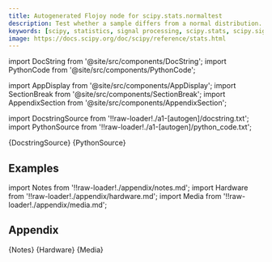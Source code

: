 ```yaml
---
title: Autogenerated Flojoy node for scipy.stats.normaltest
description: Test whether a sample differs from a normal distribution. This function tests the null hypothesis that a sample comes from a normal distribution.  It is based on D'Agostino and Pearson's [1]_, [2]_ test that combines skew and kurtosis to produce an omnibus test of normality.
keywords: [scipy, statistics, signal processing, scipy.stats, scipy.signal, scipy.stats.normaltest]
image: https://docs.scipy.org/doc/scipy/reference/stats.html
---
```


[//]: # (Custom component imports)

import DocString from '@site/src/components/DocString';
import PythonCode from '@site/src/components/PythonCode';

import AppDisplay from '@site/src/components/AppDisplay';
import SectionBreak from '@site/src/components/SectionBreak';
import AppendixSection from '@site/src/components/AppendixSection';

[//]: # (Docstring)

import DocstringSource from '!!raw-loader!./a1-[autogen]/docstring.txt';
import PythonSource from '!!raw-loader!./a1-[autogen]/python_code.txt';


<DocString>{DocstringSource}</DocString>
<PythonCode GLink='SCIPY/stats/NORMALTEST/NORMALTEST.py'>{PythonSource}</PythonCode>


<SectionBreak />

    

[//]: # (Examples)

## Examples

<AppDisplay 
  GLink='SCIPY/stats/NORMALTEST'
  nodeLabel='NORMALTEST'>
</AppDisplay>

<SectionBreak />

    

[//]: # (Appendix)

import Notes from '!!raw-loader!./appendix/notes.md';
import Hardware from '!!raw-loader!./appendix/hardware.md';
import Media from '!!raw-loader!./appendix/media.md';

## Appendix

<AppendixSection index={0} folderPath='nodes/SCIPY/stats/NORMALTEST/appendix/'>{Notes}</AppendixSection>
<AppendixSection index={1} folderPath='nodes/SCIPY/stats/NORMALTEST/appendix/'>{Hardware}</AppendixSection>
<AppendixSection index={2} folderPath='nodes/SCIPY/stats/NORMALTEST/appendix/'>{Media}</AppendixSection>


